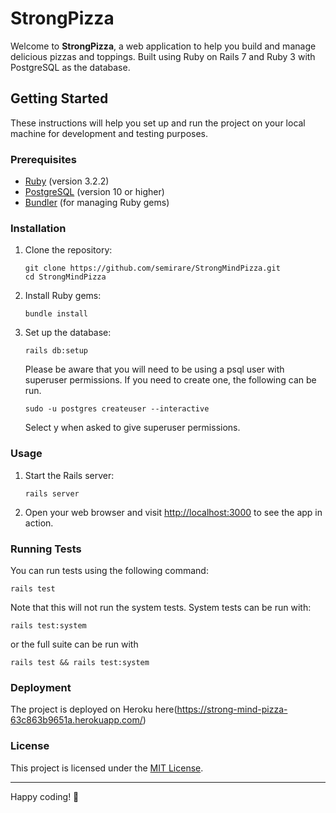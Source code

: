 
# StrongPizza
Welcome to **StrongPizza**, a web application to help you build and manage delicious pizzas and toppings.  Built using Ruby on Rails 7 and Ruby 3 with PostgreSQL as the database.

## Getting Started

These instructions will help you set up and run the project on your local machine for development and testing purposes.

### Prerequisites

- [Ruby](https://www.ruby-lang.org/) (version 3.2.2)
- [PostgreSQL](https://www.postgresql.org/) (version 10 or higher)
- [Bundler](https://bundler.io/) (for managing Ruby gems)

### Installation

1. Clone the repository:

   ```shell
   git clone https://github.com/semirare/StrongMindPizza.git
   cd StrongMindPizza
   ```

2. Install Ruby gems:

   ```shell
   bundle install
   ```

3. Set up the database:

   ```shell
   rails db:setup
   ```

   Please be aware that you will need to be using a psql user with superuser permissions. If you need to create one, the following can be 
   run.

   ```shell
   sudo -u postgres createuser --interactive
   ```
   
   Select y when asked to give superuser permissions.

### Usage

1. Start the Rails server:

   ```shell
   rails server
   ```

2. Open your web browser and visit [http://localhost:3000](http://localhost:3000) to see the app in action.

### Running Tests

You can run tests using the following command:

   ```shell
   rails test
   ```

Note that this will not run the system tests. System tests can be run with:

   ```shell
   rails test:system
   ```

or the full suite can be run with

   ```shell
   rails test && rails test:system
   ```

### Deployment

The project is deployed on Heroku here(https://strong-mind-pizza-63c863b9651a.herokuapp.com/)

### License

This project is licensed under the [MIT License](LICENSE).

---

Happy coding! 🚀
```
